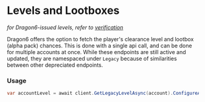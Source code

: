 # Levels and Lootboxes
_for Dragon6-issued levels, refer to [verification](/wiki/dragon6/verification)_

Dragon6 offers the option to fetch the player's clearance level and lootbox (alpha pack) chances. This is done with a single api call, and can be done for multiple accounts at once. While these endpoints are still active and updated, they are namespaced under `Legacy` because of similarities between other depreciated endpoints.

### Usage
```cs
var accountLevel = await client.GetLegacyLevelAsync(account).ConfigureAwait(false);
```